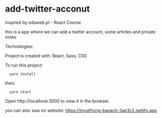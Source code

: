 # add-twitter-acconut
inspired by eduweb.pl - React Course

this is a app where we can add a twitter account, some articles and private notes 

Technologies:

Project is created with: React, Sass, CSS


To run this project:

      yarn install
then:

      yarn start

Open http://localhost:3000 to view it in the browser.



you can also saw on website:
https://mystifying-banach-3ae3c2.netlify.app

